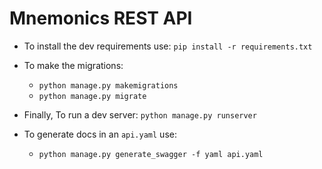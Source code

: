 # Mnemonics REST API

- To install the dev requirements use:
`pip install -r requirements.txt`
- To make the migrations:
  - `python manage.py makemigrations`
  - `python manage.py migrate`
- Finally, To run a dev server:
`python manage.py runserver`
  
- To generate docs in an `api.yaml` use:
    - `python manage.py generate_swagger -f yaml api.yaml`
